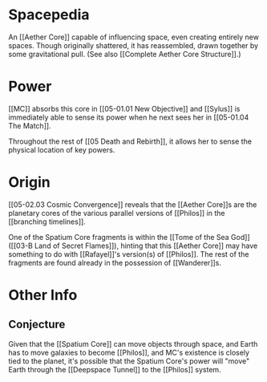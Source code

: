 # Spacepedia
An [[Aether Core]] capable of influencing space, even creating entirely new spaces.
Though originally shattered, it has reassembled, drawn together by some gravitational pull. (See also [[Complete Aether Core Structure]].)

# Power
[[MC]] absorbs this core in [[05-01.01 New Objective]] and [[Sylus]] is immediately able to sense its power when he next sees her in [[05-01.04 The Match]].

Throughout the rest of [[05 Death and Rebirth]], it allows her to sense the physical location of key powers.

# Origin
[[05-02.03 Cosmic Convergence]] reveals that the [[Aether Core]]s are the planetary cores of the various parallel versions of [[Philos]] in the [[branching timelines]].

One of the Spatium Core fragments is within the [[Tome of the Sea God]] ([[03-B Land of Secret Flames]]), hinting that this [[Aether Core]] may have something to do with [[Rafayel]]'s version(s) of [[Philos]]. The rest of the fragments are found already in the possession of [[Wanderer]]s.

# Other Info

## Conjecture
Given that the [[Spatium Core]] can move objects through space, and Earth has to move galaxies to become [[Philos]], and MC's existence is closely tied to the planet, it's possible that the Spatium Core's power will "move" Earth through the [[Deepspace Tunnel]] to the [[Philos]] system.